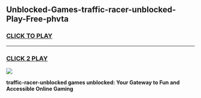 
## Unblocked-Games-traffic-racer-unblocked-Play-Free-phvta
<h3>
<a href="https://premium76.site?title=traffic-racer-unblocked&ref=19M">CLICK TO PLAY</a></h3>
<hr>

<h3>
<a href="https://premium76.site?title=traffic-racer-unblocked&ref=19M">CLICK 2 PLAY</a>
  
</h3>

<a href="https://premium76.site?title=traffic-racer-unblocked&ref=19M"><img src="https://clearcache.store/games.png"></a>


**traffic-racer-unblocked games unblocked: Your Gateway to Fun and Accessible Online Gaming**
